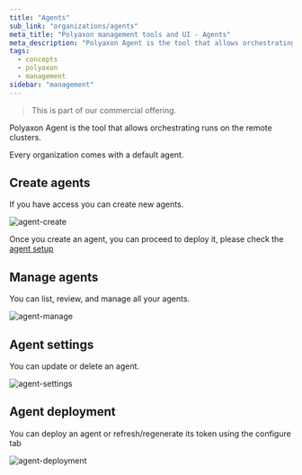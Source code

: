 ```yaml
---
title: "Agents"
sub_link: "organizations/agents"
meta_title: "Polyaxon management tools and UI - Agents"
meta_description: "Polyaxon Agent is the tool that allows orchestrating runs on user's clusters."
tags:
  - concepts
  - polyaxon
  - management
sidebar: "management"
---
```


<blockquote class="commercial">This is part of our commercial offering.</blockquote>

Polyaxon Agent is the tool that allows orchestrating runs on the remote clusters.

Every organization comes with a default agent.

## Create agents

If you have access you can create new agents.

![agent-create](../../../../content/images/dashboard/agents/create.png)

Once you create an agent, you can proceed to deploy it, please check the [agent setup](/docs/setup/agent/)

## Manage agents

You can list, review, and manage all your agents.

![agent-manage](../../../../content/images/dashboard/agents/manage.png)

## Agent settings

You can update or delete an agent.

![agent-settings](../../../../content/images/dashboard/agents/settings.png)

## Agent deployment

You can deploy an agent or refresh/regenerate its token using the configure tab

![agent-deployment](../../../../content/images/dashboard/agents/deployment.png)
